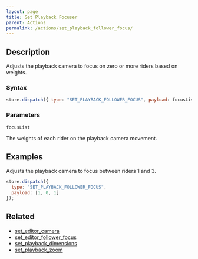 ```yaml
---
layout: page
title: Set Playback Focuser
parent: Actions
permalink: /actions/set_playback_follower_focus/
---
```


## Description

Adjusts the playback camera to focus on zero or more riders based on weights.

### Syntax

```js
store.dispatch({ type: "SET_PLAYBACK_FOLLOWER_FOCUS", payload: focusList });
```

### Parameters

`focusList`

The weights of each rider on the playback camera movement.

## Examples

Adjusts the playback camera to focus between riders 1 and 3.

```js
store.dispatch({
  type: "SET_PLAYBACK_FOLLOWER_FOCUS",
  payload: [1, 0, 1]
});
```

## Related

- [set_editor_camera](./set_editor_camera.md)
- [set_editor_follower_focus](./set_editor_follower_focus.md)
- [set_playback_dimensions](./set_playback_dimensions.md)
- [set_playback_zoom](./set_playback_zoom.md)
